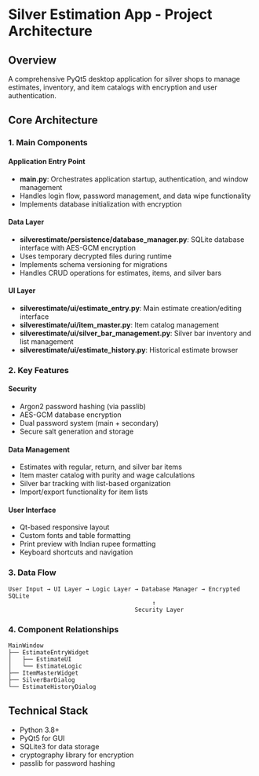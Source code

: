 # Silver Estimation App - Project Architecture

## Overview
A comprehensive PyQt5 desktop application for silver shops to manage estimates, inventory, and item catalogs with encryption and user authentication.

## Core Architecture

### 1. Main Components

#### Application Entry Point
- **main.py**: Orchestrates application startup, authentication, and window management
- Handles login flow, password management, and data wipe functionality
- Implements database initialization with encryption

#### Data Layer
- **silverestimate/persistence/database_manager.py**: SQLite database interface with AES-GCM encryption
- Uses temporary decrypted files during runtime
- Implements schema versioning for migrations
- Handles CRUD operations for estimates, items, and silver bars

#### UI Layer
- **silverestimate/ui/estimate_entry.py**: Main estimate creation/editing interface
- **silverestimate/ui/item_master.py**: Item catalog management
- **silverestimate/ui/silver_bar_management.py**: Silver bar inventory and list management
- **silverestimate/ui/estimate_history.py**: Historical estimate browser

### 2. Key Features

#### Security
- Argon2 password hashing (via passlib)
- AES-GCM database encryption
- Dual password system (main + secondary)
- Secure salt generation and storage

#### Data Management
- Estimates with regular, return, and silver bar items
- Item master catalog with purity and wage calculations
- Silver bar tracking with list-based organization
- Import/export functionality for item lists

#### User Interface
- Qt-based responsive layout
- Custom fonts and table formatting
- Print preview with Indian rupee formatting
- Keyboard shortcuts and navigation

### 3. Data Flow

```
User Input → UI Layer → Logic Layer → Database Manager → Encrypted SQLite
                                         ↑
                                    Security Layer
```

### 4. Component Relationships

```
MainWindow
├── EstimateEntryWidget
│   ├── EstimateUI
│   └── EstimateLogic
├── ItemMasterWidget
├── SilverBarDialog
└── EstimateHistoryDialog
```

## Technical Stack
- Python 3.8+
- PyQt5 for GUI
- SQLite3 for data storage
- cryptography library for encryption
- passlib for password hashing

